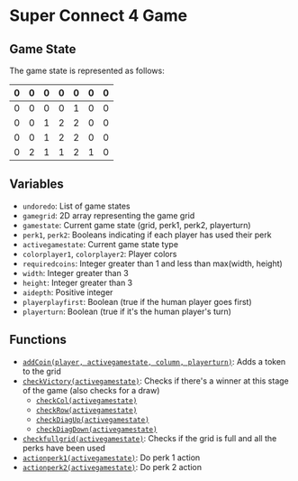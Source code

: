 # Super Connect 4 Game

## Game State
The game state is represented as follows:</br>


| 0 | 0 | 0 | 0 | 0 | 0 | 0 |
|---|---|---|---|---|---|---|
| 0 | 0 | 0 | 0 | 1 | 0 | 0 |
| 0 | 0 | 1 | 2 | 2 | 0 | 0 |
| 0 | 0 | 1 | 2 | 2 | 0 | 0 |
| 0 | 2 | 1 | 1 | 2 | 1 | 0 |



## Variables
- `undoredo`: List of game states
- `gamegrid`: 2D array representing the game grid
- `gamestate`: Current game state (grid, perk1, perk2, playerturn)
- `perk1`, `perk2`: Booleans indicating if each player has used their perk
- `activegamestate`: Current game state type
- `colorplayer1`, `colorplayer2`: Player colors
- `requiredcoins`: Integer greater than 1 and less than max(width, height)
- `width`: Integer greater than 3
- `height`: Integer greater than 3
- `aidepth`: Positive integer
- `playerplayfirst`: Boolean (true if the human player goes first)
- `playerturn`: Boolean (true if it's the human player's turn)

## Functions
- [`addCoin(player, activegamestate, column, playerturn)`](./algorithms/addCoin.md): Adds a token to the grid
- [`checkVictory(activegamestate)`](./algorithms/checkVictory.md): Checks if there's a winner at this stage of the game (also checks for a draw)
    - [`checkCol(activegamestate)`](./algorithms/checkCol.md)
    - [`checkRow(activegamestate)`](./algorithms/checkRow.md)
    - [`checkDiagUp(activegamestate)`](./algorithms/checkUpDiag.md)
    - [`checkDiagDown(activegamestate)`](./algorithms/checkDownDiag.md)
- [`checkfullgrid(activegamestate)`](./algorithms/checkFullGrid.md): Checks if the grid is full and all the perks have been used
- [`actionperk1(activegamestate)`](./algorithms/actionperk1.md): Do perk 1 action
- [`actionperk2(activegamestate)`](./algorithms/actionperk2.md): Do perk 2 action

  


